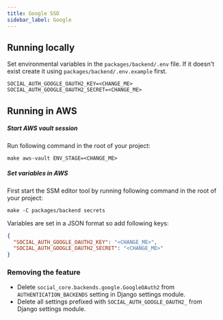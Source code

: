 ```yaml
---
title: Google SSO
sidebar_label: Google
---
```


## Running locally

Set environmental variables in the `packages/backend/.env` file.
If it doesn't exist create it using `packages/backend/.env.example` first.

```
SOCIAL_AUTH_GOOGLE_OAUTH2_KEY=<CHANGE_ME>
SOCIAL_AUTH_GOOGLE_OAUTH2_SECRET=<CHANGE_ME>
```

## Running in AWS

##### Start AWS vault session

Run following command in the root of your project:

```shell
make aws-vault ENV_STAGE=<CHANGE_ME>
```

##### Set variables in AWS

First start the SSM editor tool by running following command in the root of your project:

```shell
make -C packages/backend secrets
```

Variables are set in a JSON format so add following keys:

```json
{
  "SOCIAL_AUTH_GOOGLE_OAUTH2_KEY": "<CHANGE_ME>",
  "SOCIAL_AUTH_GOOGLE_OAUTH2_SECRET": "<CHANGE_ME>"
}
```

### Removing the feature

- Delete `social_core.backends.google.GoogleOAuth2` from `AUTHENTICATION_BACKENDS`
  setting in Django settings module.
- Delete all settings prefixed with `SOCIAL_AUTH_GOOGLE_OAUTH2_` from Django settings module.
